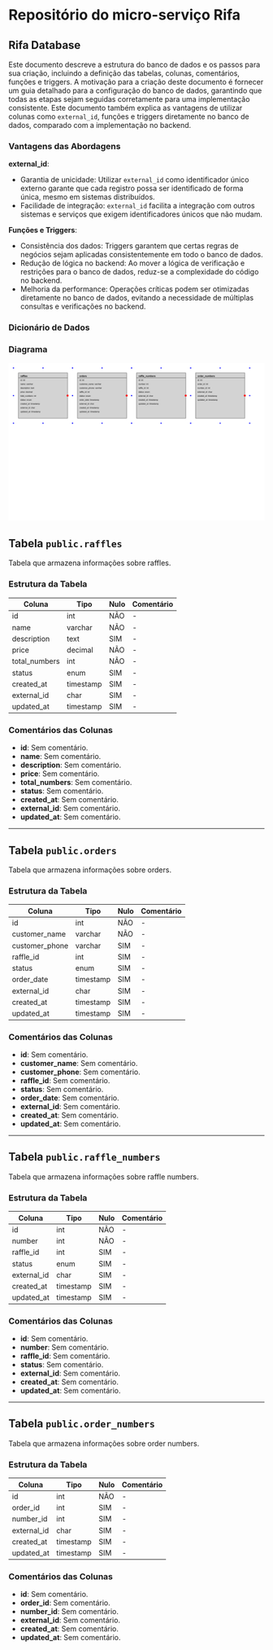 # Repositório do micro-serviço Rifa

## Rifa Database

Este documento descreve a estrutura do banco de dados e os passos para sua criação, incluindo a definição das tabelas, colunas, comentários, funções e triggers. A motivação para a criação deste documento é fornecer um guia detalhado para a configuração do banco de dados, garantindo que todas as etapas sejam seguidas corretamente para uma implementação consistente. Este documento também explica as vantagens de utilizar colunas como `external_id`, funções e triggers diretamente no banco de dados, comparado com a implementação no backend.

### Vantagens das Abordagens

**external_id**:
- Garantia de unicidade: Utilizar `external_id` como identificador único externo garante que cada registro possa ser identificado de forma única, mesmo em sistemas distribuídos.
- Facilidade de integração: `external_id` facilita a integração com outros sistemas e serviços que exigem identificadores únicos que não mudam.

**Funções e Triggers**:
- Consistência dos dados: Triggers garantem que certas regras de negócios sejam aplicadas consistentemente em todo o banco de dados.
- Redução de lógica no backend: Ao mover a lógica de verificação e restrições para o banco de dados, reduz-se a complexidade do código no backend.
- Melhoria da performance: Operações críticas podem ser otimizadas diretamente no banco de dados, evitando a necessidade de múltiplas consultas e verificações no backend.

### Dicionário de Dados

### Diagrama

![Diagrama do Banco de Dados](public/diagram.png)

## Tabela `public.raffles`

Tabela que armazena informações sobre raffles.

### Estrutura da Tabela

| Coluna | Tipo | Nulo | Comentário |
|---|---|---|---|
| id | int | NÃO | - |
| name | varchar | NÃO | - |
| description | text | SIM | - |
| price | decimal | NÃO | - |
| total_numbers | int | NÃO | - |
| status | enum | SIM | - |
| created_at | timestamp | SIM | - |
| external_id | char | SIM | - |
| updated_at | timestamp | SIM | - |

### Comentários das Colunas

- **id**: Sem comentário.
- **name**: Sem comentário.
- **description**: Sem comentário.
- **price**: Sem comentário.
- **total_numbers**: Sem comentário.
- **status**: Sem comentário.
- **created_at**: Sem comentário.
- **external_id**: Sem comentário.
- **updated_at**: Sem comentário.

---

## Tabela `public.orders`

Tabela que armazena informações sobre orders.

### Estrutura da Tabela

| Coluna | Tipo | Nulo | Comentário |
|---|---|---|---|
| id | int | NÃO | - |
| customer_name | varchar | NÃO | - |
| customer_phone | varchar | SIM | - |
| raffle_id | int | SIM | - |
| status | enum | SIM | - |
| order_date | timestamp | SIM | - |
| external_id | char | SIM | - |
| created_at | timestamp | SIM | - |
| updated_at | timestamp | SIM | - |

### Comentários das Colunas

- **id**: Sem comentário.
- **customer_name**: Sem comentário.
- **customer_phone**: Sem comentário.
- **raffle_id**: Sem comentário.
- **status**: Sem comentário.
- **order_date**: Sem comentário.
- **external_id**: Sem comentário.
- **created_at**: Sem comentário.
- **updated_at**: Sem comentário.

---

## Tabela `public.raffle_numbers`

Tabela que armazena informações sobre raffle numbers.

### Estrutura da Tabela

| Coluna | Tipo | Nulo | Comentário |
|---|---|---|---|
| id | int | NÃO | - |
| number | int | NÃO | - |
| raffle_id | int | SIM | - |
| status | enum | SIM | - |
| external_id | char | SIM | - |
| created_at | timestamp | SIM | - |
| updated_at | timestamp | SIM | - |

### Comentários das Colunas

- **id**: Sem comentário.
- **number**: Sem comentário.
- **raffle_id**: Sem comentário.
- **status**: Sem comentário.
- **external_id**: Sem comentário.
- **created_at**: Sem comentário.
- **updated_at**: Sem comentário.

---

## Tabela `public.order_numbers`

Tabela que armazena informações sobre order numbers.

### Estrutura da Tabela

| Coluna | Tipo | Nulo | Comentário |
|---|---|---|---|
| id | int | NÃO | - |
| order_id | int | SIM | - |
| number_id | int | SIM | - |
| external_id | char | SIM | - |
| created_at | timestamp | SIM | - |
| updated_at | timestamp | SIM | - |

### Comentários das Colunas

- **id**: Sem comentário.
- **order_id**: Sem comentário.
- **number_id**: Sem comentário.
- **external_id**: Sem comentário.
- **created_at**: Sem comentário.
- **updated_at**: Sem comentário.